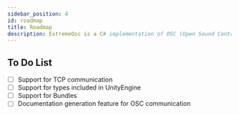 ```yaml
---
sidebar_position: 4
id: roadmap
title: Roadmap
description: ExtremeOsc is a C# implementation of OSC (Open Sound Control) for Unity.
---
```


## To Do List

- [ ] Support for TCP communication
- [ ] Support for types included in UnityEngine
- [ ] Support for Bundles
- [ ] Documentation generation feature for OSC communication
